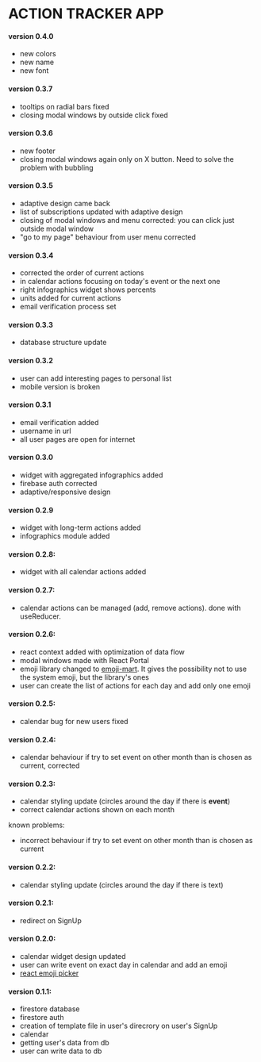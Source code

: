 # ACTION TRACKER APP

#### version 0.4.0

- new colors
- new name
- new font

#### version 0.3.7

- tooltips on radial bars fixed
- closing modal windows by outside click fixed

#### version 0.3.6

- new footer
- closing modal windows again only on X button. Need to solve the problem with bubbling

#### version 0.3.5

- adaptive design came back
- list of subscriptions updated with adaptive design
- closing of modal windows and menu corrected: you can click just outside modal window
- "go to my page" behaviour from user menu corrected

#### version 0.3.4

- corrected the order of current actions
- in calendar actions focusing on today's event or the next one
- right infographics widget shows percents
- units added for current actions
- email verification process set

#### version 0.3.3

- database structure update

#### version 0.3.2

- user can add interesting pages to personal list
- mobile version is broken

#### version 0.3.1

- email verification added
- username in url
- all user pages are open for internet

#### version 0.3.0

- widget with aggregated infographics added
- firebase auth corrected
- adaptive/responsive design

#### version 0.2.9

- widget with long-term actions added
- infographics module added

#### version 0.2.8:

- widget with all calendar actions added

#### version 0.2.7:

- calendar actions can be managed (add, remove actions). done with useReducer.

#### version 0.2.6:

- react context added with optimization of data flow
- modal windows made with React Portal
- emoji library changed to [emoji-mart](https://github.com/missive/emoji-mart). It gives the possibility not to use the system emoji, but the library's ones
- user can create the list of actions for each day and add only one emoji

#### version 0.2.5:

- calendar bug for new users fixed

#### version 0.2.4:

- calendar behaviour if try to set event on other month than is chosen as current, corrected

#### version 0.2.3:

- calendar styling update (circles around the day if there is **event**)
- correct calendar actions shown on each month

known problems:

- incorrect behaviour if try to set event on other month than is chosen as current

#### version 0.2.2:

- calendar styling update (circles around the day if there is text)

#### version 0.2.1:

- redirect on SignUp

#### version 0.2.0:

- calendar widget design updated
- user can write event on exact day in calendar and add an emoji
- [react emoji picker](https://www.npmjs.com/package/emoji-picker-react)

#### version 0.1.1:

- firestore database
- firestore auth
- creation of template file in user's direcrory on user's SignUp
- calendar
- getting user's data from db
- user can write data to db
